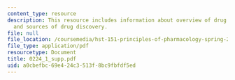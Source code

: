 ```yaml
---
content_type: resource
description: This resource includes information about overview of drug regulation
  and sources of drug discovery.
file: null
file_location: /coursemedia/hst-151-principles-of-pharmacology-spring-2005/a0cbefbc69e424c3513f8bc9fbfdf5ed_0224_1_supp.pdf
file_type: application/pdf
resourcetype: Document
title: 0224_1_supp.pdf
uid: a0cbefbc-69e4-24c3-513f-8bc9fbfdf5ed
---
```

